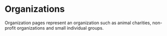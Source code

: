 # Organizations

Organization pages represent an organization such as animal charities,
non-profit organizations and small individual groups.

<!--how-do-i-create-a-new-organization.md-->
<!--how-do-i-edit-an-organization.md-->
<!--how-do-i-delete-an-organization.md-->
<!--how-do-i-unpublish-an-organization.md-->
